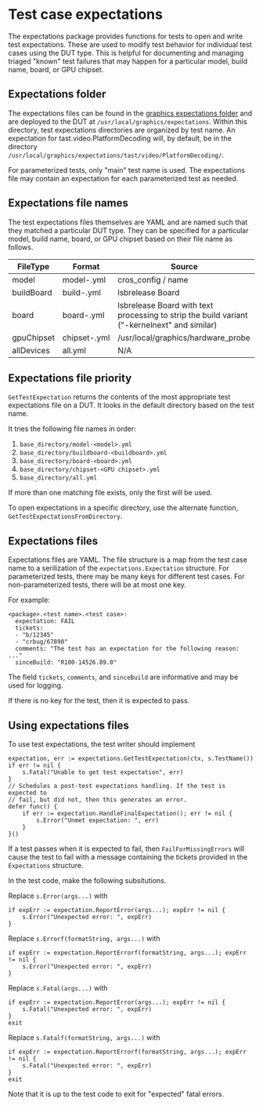 # Test case expectations

The expectations package provides functions for tests to open and write test
expectations. These are used to modify test behavior for individual test cases
using the DUT type. This is helpful for documenting and managing triaged
"known" test failures that may happen for a particular model, build name,
board, or GPU chipset.

## Expectations folder

The expectations files can be found in the [graphics expectations folder](https://chromium.googlesource.com/chromiumos/platform/graphics/+/refs/heads/main/expectations/)
and are deployed to the DUT at `/usr/local/graphics/expectations`. Within this
directory, test expectations directories are organized by test name. An
expectation for tast.video.PlatformDecoding will, by default, be in the
directory `/usr/local/graphics/expectations/tast/video/PlatformDecoding/`.

For parameterized tests, only "main" test name is used. The expectations file
may contain an expectation for each parameterized test as needed.

## Expectations file names

The test expectations files themselves are YAML and are named such that they
matched a particular DUT type. They can be specified for a particular model,
build name, board, or GPU chipset based on their file name as follows.

| FileType       | Format | Source |
|----------------|--------|--------|
| model          | model-<model>.yml | cros\_config / name |
| buildBoard     | build-<build>.yml | lsbrelease Board |
| board          | board-<board>.yml | lsbrelease Board with text processing to strip the build variant ("-kernelnext" and similar) |
| gpuChipset     | chipset-<GPU chipset>.yml | /usr/local/graphics/hardware\_probe |
| allDevices     | all.yml | N/A |

## Expectations file priority

`GetTestExpectation` returns the contents of the most appropriate test
expectations file on a DUT. It looks in the default directory based on the
test name.

It tries the following file names in order:
1. `base_directory/model-<model>.yml`
2. `base_directory/buildboard-<buildboard>.yml`
3. `base_directory/board-<board>.yml`
4. `base_directory/chipset-<GPU chipset>.yml`
5. `base_directory/all.yml`

If more than one matching file exists, only the first will be used.

To open expectations in a specific directory, use the alternate function,
`GetTestExpectationsFromDirectory`.

## Expectations files
Expectations files are YAML.  The file structure is a map from the test case
name to a serilization of the `expectations.Expectation` structure. For
parameterized tests, there may be many keys for different test cases. For
non-parameterized tests, there will be at most one key.

For example:

```
<package>.<test name>.<test case>:
  expectation: FAIL
  tickets:
  - "b/12345"
  - "crbug/67890"
  comments: "The test has an expectation for the following reason: ..."
  sinceBuild: "R100-14526.89.0"
```

The field `tickets`, `comments`, and `sinceBuild` are informative and may be
used for logging.

If there is no key for the test, then it is expected to pass.

## Using expectations files
To use test expectations, the test writer should implement

```
expectation, err := expectations.GetTestExpectation(ctx, s.TestName())
if err != nil {
	s.Fatal("Unable to get test expectation", err)
}
// Schedules a post-test expectations handling. If the test is expected to
// fail, but did not, then this generates an error.
defer func() {
	if err := expectation.HandleFinalExpectation(); err != nil {
		s.Error("Unmet expectation: ", err)
	}
}()
```

If a test passes when it is expected to fail, then `FailForMissingErrors` will
cause the test to fail with a message containing the tickets provided in the
`Expectations` structure.

In the test code, make the following subsitutions.

Replace `s.Error(args...)` with

```
if expErr := expectation.ReportError(args...); expErr != nil {
	s.Error("Unexpected error: ", expErr)
}
```

Replace `s.Errorf(formatString, args...)` with

```
if expErr := expectation.ReportErrorf(formatString, args...); expErr != nil {
	s.Error("Unexpected error: ", expErr)
}
```

Replace `s.Fatal(args...)` with

```
if expErr := expectation.ReportError(args...); expErr != nil {
	s.Fatal("Unexpected error: ", expErr)
}
exit
```

Replace `s.Fatalf(formatString, args...)` with

```
if expErr := expectation.ReportErrorf(formatString, args...); expErr != nil {
	s.Fatal("Unexpected error: ", expErr)
}
exit
```

Note that it is up to the test code to exit for "expected" fatal errors.
